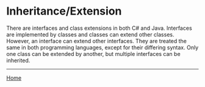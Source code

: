 # Inheritance/Extension

  There are interfaces and class extensions in both C# and Java.
  Interfaces are implemented by classes and classes can extend other classes.
  However, an interface can extend other interfaces.
  They are treated the same in both programming languages, except for their differing syntax.
  Only one class can be extended by another, but multiple interfaces can be inherited.

---
[Home](../README.md)